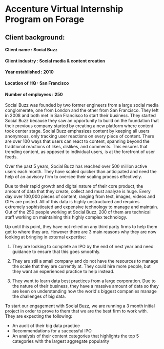# Accenture Virtual Internship Program on Forage


## Client background: 

#### Client name           : Social Buzz 

#### Client industry       : Social media & content creation 

#### Year established      : 2010 

#### Location of HQ        : San Francisco 

#### Number of employees   : 250 

Social Buzz was founded by two former engineers from a large social media conglomerate, one from London and the other from San Francisco. They left in 2008 and both met in San Francisco to start their business. They started Social Buzz because they saw an opportunity to build on the foundation that their previous company started by creating a new platform where content took center stage. Social Buzz emphasizes content by keeping all users anonymous, only tracking user reactions on every piece of content. There are over 100 ways that users can react to content, spanning beyond the traditional reactions of likes, dislikes, and comments. This ensures that trending content, as opposed to individual users, is at the forefront of user feeds. 

Over the past 5 years, Social Buzz has reached over 500 million active users each month. They have scaled quicker than anticipated and need the help of an advisory firm to oversee their scaling process effectively. 

Due to their rapid growth and digital nature of their core product, the amount of data that they create, collect and must analyze is huge. Every day over 100,000 pieces of content, ranging from text, images, videos and GIFs are posted. All of this data is highly unstructured and requires extremely sophisticated and expensive technology to manage and maintain. Out of the 250 people working at Social Buzz, 200 of them are technical staff working on maintaining this highly complex technology. 

Up until this point, they have not relied on any third party firms to help them get to where they are. However there are 3 main reasons why they are now looking at bringing in external expertise: 

1) They are looking to complete an IPO by the end of next year and need guidance to ensure that this goes smoothly.
   
2) They are still a small company and do not have the resources to manage the scale that they are currently at. They could hire more 
   people, but they want an experienced  practice to help instead.
   
3) They want to learn data best practices from a large corporation. Due to the nature of their business, they have a massive amount of 
   data so they are keen on understanding how the world's biggest companies manage the challenges of big data. 
   
To start our engagement with Social Buzz, we are running a 3 month initial project in order to prove to them that we are the best firm to work with. They are expecting the following: 

- An audit of their big data practice 
- Recommendations for a successful IPO 
- An analysis of their content categories that highlights the top 5 categories with the largest aggregate popularity
